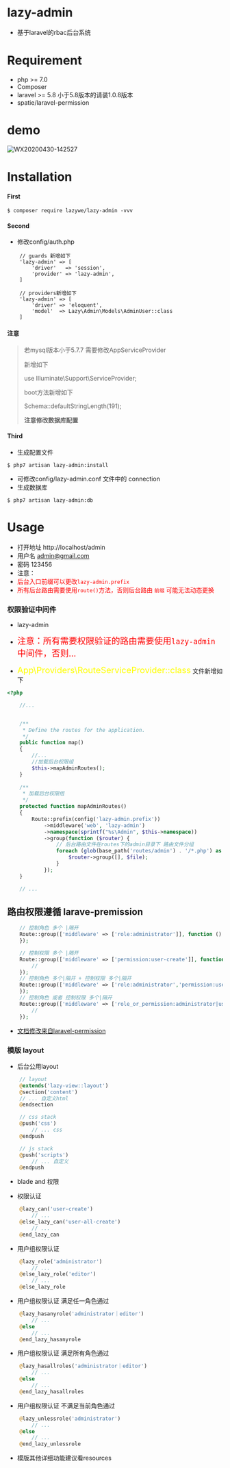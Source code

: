 # lazy-admin

- 基于laravel的rbac后台系统

# Requirement

- php >= 7.0
- Composer
- laravel >= 5.8 小于5.8版本的请装1.0.8版本
- spatie/laravel-permission

# demo
![WX20200430-142527](https://user-images.githubusercontent.com/19222354/80681149-aac55800-8af2-11ea-9dc2-0473e8d16fd7.png)


# Installation

#### First
````
$ composer require lazywe/lazy-admin -vvv
````

#### Second
- 修改config/auth.php

````
    // guards 新增如下
    'lazy-admin' => [
        'driver'   => 'session',
        'provider' => 'lazy-admin',
    ]

    // providers新增如下
    'lazy-admin' => [
        'driver' => 'eloquent',
        'model'  => Lazy\Admin\Models\AdminUser::class
    ]
````

#### 注意
>  若mysql版本小于5.7.7 需要修改AppServiceProvider
>
> 新增如下
>
> use Illuminate\Support\ServiceProvider;
>
> boot方法新增如下
>
> Schema::defaultStringLength(191);
>
> **注意修改数据库配置**

#### Third

- 生成配置文件
````
$ php7 artisan lazy-admin:install
````

- 可修改config/lazy-admin.conf 文件中的 connection
- 生成数据库
````
$ php7 artisan lazy-admin:db
````

# Usage

- 打开地址 http://localhost/admin 
- 用户名 admin@gmail.com
- 密码 123456
- 注意：
- <font style="font-size:14px" color="red">后台入口前缀可以更改``lazy-admin.prefix``</font>
-    <font style="font-size:14px" color="red">所有后台路由需要使用``route()``方法，否则后台路由 ``前缀`` 可能无法动态更换</font>

### 权限验证中间件 
- lazy-admin
- <font style="font-size:20px" color="red">注意：所有需要权限验证的路由需要使用``lazy-admin``中间件，否则...</font>

-  <font style="font-size:20px" color="yellow">App\Providers\RouteServiceProvider::class</font> 文件新增如下

```php
<?php

    //... 


    /**
     * Define the routes for the application.
     */
    public function map()
    {
        //...
        //加载后台权限组
        $this->mapAdminRoutes();
    }
    
    /**
     * 加载后台权限组
     */
    protected function mapAdminRoutes()
    {
        Route::prefix(config('lazy-admin.prefix'))
            ->middleware('web', 'lazy-admin')
            ->namespace(sprintf("%s\Admin", $this->namespace)) 
            ->group(function ($router) {
                // 后台路由文件在routes下的admin目录下 路由文件分组
                foreach (glob(base_path('routes/admin') . '/*.php') as $file) {
                    $router->group([], $file);
                }
            });
    }

    // ...

```

## 路由权限遵循 larave-premission

```php
    // 控制角色 多个 |隔开
    Route::group(['middleware' => ['role:administrator']], function () {
    });

    // 控制权限 多个 |隔开
    Route::group(['middleware' => ['permission:user-create']], function () {
        //
    });
    // 控制角色 多个|隔开 + 控制权限 多个|隔开
    Route::group(['middleware' => ['role:administrator','permission:user-create']], function () {
    });
    // 控制角色 或者 控制权限 多个|隔开
    Route::group(['middleware' => ['role_or_permission:administrator|user-create']], function () {
        //
    });
```
- [文档修改来自laravel-permission](https://github.com/spatie/laravel-permission)


### 模版 layout

- 后台公用layout

```php
    // layout
    @extends('lazy-view::layout')
    @section('content')
    // ... 自定义html
    @endsection

    // css stack
    @push('css')
        // ... css
    @endpush

    // js stack
    @push('scripts')
        // ... 自定义
    @endpush
```

- blade and 权限

- 权限认证

```php
    @lazy_can('user-create')
        // ...
    @else_lazy_can('user-all-create')
        // ...
    @end_lazy_can
```

- 用户组权限认证

```php
    @lazy_role('administrator')
        // ...
    @else_lazy_role('editor')
        // ...
    @else_lazy_role
```

- 用户组权限认证 满足任一角色通过

```php
    @lazy_hasanyrole('administrator｜editor')
        // ...
    @else
        // ...
    @end_lazy_hasanyrole
```

- 用户组权限认证 满足所有角色通过

```php
    @lazy_hasallroles('administrator｜editor')
        // ...
    @else
        // ...
    @end_lazy_hasallroles
```

- 用户组权限认证 不满足当前角色通过

```php
    @lazy_unlessrole('administrator')
        // ...
    @else
        // ...
    @end_lazy_unlessrole
```

- 模版其他详细功能建议看resources

